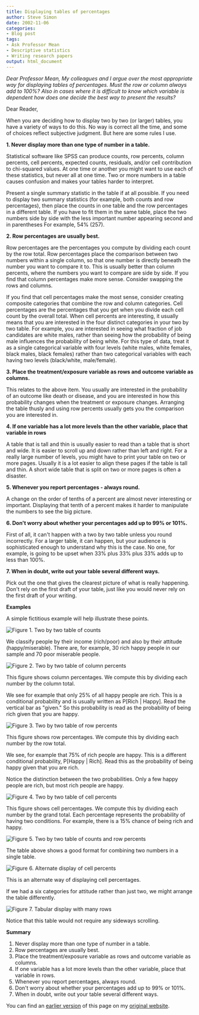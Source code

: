 ```yaml
---
title: Displaying tables of percentages
author: Steve Simon
date: 2002-11-06
categories:
- Blog post
tags:
- Ask Professor Mean
- Descriptive statistics
- Writing research papers
output: html_document
---
```


*Dear Professor Mean, My colleagues and I argue over the most appropriate way for displaying tables of percentages. Must the row or column always add to 100%? Also in cases where it is difficult to know which variable is dependent how does one decide the best way to present the results?*

<!---more--->

Dear Reader,

When you are deciding how to display two by two (or larger) tables, you have a variety of ways to do this. No way is correct all the time, and some of choices reflect subjective judgment. But here are some rules I use.

**1. Never display more than one type of number in a table.**

Statistical software like SPSS can produce counts, row percents, column percents, cell percents, expected counts, residuals, and/or cell contribution to chi-squared values. At one time or another you might want to use each of these statistics, but never all at one time. Two or more numbers in a table causes confusion and makes your tables harder to interpret.

Present a single summary statistic in the table if at all possible. If you need to display two summary statistics (for example, both counts and row percentages), then place the counts in one table and the row percentages in a different table. If you have to fit them in the same table, place the two numbers side by side with the less important number appearing second and in parentheses For example, 54% (257).

**2. Row percentages are usually best.** 

Row percentages are the percentages you compute by dividing each count by the row total. Row percentages place the comparison between two numbers within a single column, so that one number is directly beneath the number you want to compare it to. This is usually better than column percents, where the numbers you want to compare are side by side. If you find that column percentages make more sense. Consider swapping the rows and columns.

If you find that cell percentages make the most sense, consider creating composite categories that combine the row and column categories. Cell percentages are the percentages that you get when you divide each cell count by the overall total. When cell percents are interesting, it usually means that you are interested in the four distinct categories in your two by two table. For example, you are interested in seeing what fraction of job candidates are white males, rather than seeing how the probability of being male influences the probability of being white. For this type of data, treat it as a single categorical variable with four levels (white males, white females, black males, black females) rather than two categorical variables with each having two levels (black/white, male/female).

**3. Place the treatment/exposure variable as rows and outcome variable as columns.**

This relates to the above item. You usually are interested in the probability of an outcome like death or disease, and you are interested in how this probability changes when the treatment or exposure changes. Arranging the table thusly and using row percents usually gets you the comparison you are interested in.

**4. If one variable has a lot more levels than the other variable, place that variable in rows**

A table that is tall and thin is usually easier to read than a table that is short and wide. It is easier to scroll up and down rather than left and right. For a really large number of levels, you might have to print your table on two or more pages. Usually it is a lot easier to align these pages if the table is tall and thin. A short wide table that is split on two or more pages is often a disaster.

**5. Whenever you report percentages - always round.**

A change on the order of tenths of a percent are almost never interesting or important. Displaying that tenth of a percent makes it harder to manipulate the numbers to see the big picture.

**6. Don't worry about whether your percentages add up to 99% or 101%.**

First of all, it can't happen with a two by two table unless you round incorrectly. For a larger table, it can happen, but your audience is sophisticated enough to understand why this is the case. No one, for example, is going to be upset when 33% plus 33% plus 33% adds up to less than 100%.

**7. When in doubt, write out your table several different ways.**

Pick out the one that gives the clearest picture of what is really happening. Don't rely on the first draft of your table, just like you would never rely on the first draft of your writing.

**Examples**

A simple fictitious example will help illustrate these points.

![Figure 1. Two by two table of counts](http://www.pmean.com/new-images/02/percentage-0201.gif)

We classify people by their income (rich/poor) and also by their attitude (happy/miserable). There are, for example, 30 rich happy people in our sample and 70 poor miserable people.

![Figure 2. Two by two table of column percents](http://www.pmean.com/new-images/02/percentage-0202.gif)

This figure shows column percentages. We compute this by dividing each number by the column total.

We see for example that only 25% of all happy people are rich. This is a conditional probability and is usually written as P[Rich | Happy]. Read the vertical bar as "given." So this probability is read as the probability of being rich given that you are happy.

![Figure 3. Two by two table of row percents](http://www.pmean.com/new-images/02/percentage-0203.gif)

This figure shows row percentages. We compute this by dividing each number by the row total.

We see, for example that 75% of rich people are happy. This is a
different conditional probability, P[Happy | Rich]. Read this as the probability of being happy given that you are rich.

Notice the distinction between the two probabilities. Only a few happy people are rich, but most rich people are happy.

![Figure 4. Two by two table of cell percents](http://www.pmean.com/new-images/02/percentage-0204.gif)

This figure shows cell percentages. We compute this by dividing each number by the grand total. Each percentage represents the probability of having two conditions. For example, there is a 15% chance of being rich and happy.

![Figure 5. Two by two table of counts and row percents](http://www.pmean.com/new-images/02/percentage-0205.gif)

The table above shows a good format for combining two numbers in a single table.

![Figure 6. Alternate display of cell percents](http://www.pmean.com/new-images/02/percentage-0206.gif)

This is an alternate way of displaying cell percentages.

If we had a six categories for attitude rather than just two, we might arrange the table differently.

![Figure 7. Tabular display with many rows](http://www.pmean.com/new-images/02/percentage-0207.gif)

Notice that this table would not require any sideways scrolling.

**Summary**

1.  Never display more than one type of number in a table.
2.  Row percentages are usually best.
3.  Place the treatment/exposure variable as rows and outcome variable as columns.
4.  If one variable has a lot more levels than the other variable, place that variable in rows.
5.  Whenever you report percentages, always round.
6.  Don't worry about whether your percentages add up to 99% or 101%.
7.  When in doubt, write out your table several different ways.

You can find an [earlier version][sim1] of this page on my [original website][sim2].

[sim1]: http://www.pmean.com/02/percentage.html
[sim2]: http://www.pmean.com/original_site.html
